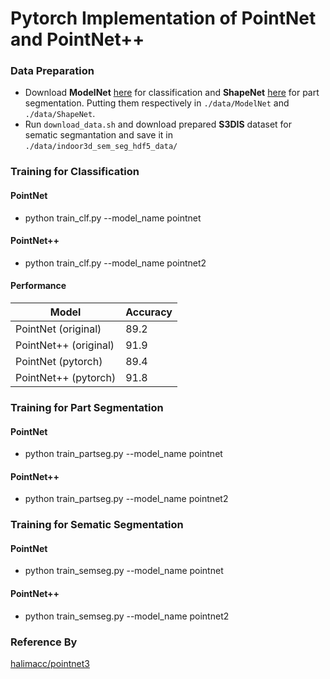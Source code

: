 # Pytorch Implementation of PointNet and PointNet++ 

### Data Preparation
* Download **ModelNet** [here](http://modelnet.cs.princeton.edu/ModelNet40.zip) for classification and **ShapeNet** [here](https://www.shapenet.org/) for part segmentation. Putting them respectively in `./data/ModelNet` and `./data/ShapeNet`.
* Run `download_data.sh`  and download prepared **S3DIS** dataset for sematic segmantation and save it in `./data/indoor3d_sem_seg_hdf5_data/`

### Training for Classification
#### PointNet
* python train_clf.py --model_name pointnet 
#### PointNet++
* python train_clf.py --model_name pointnet2 
#### Performance
| Model | Accuracy |
|--|--|
| PointNet (original) |  89.2|
| PointNet++ (original) | 91.9 |
| PointNet (pytorch) |  89.4|
| PointNet++ (pytorch) | 91.8 |

### Training for Part Segmentation
#### PointNet
* python train_partseg.py --model_name pointnet
#### PointNet++
* python train_partseg.py --model_name pointnet2

### Training for Sematic Segmentation
#### PointNet
* python train_semseg.py --model_name pointnet
#### PointNet++
* python train_semseg.py --model_name pointnet2

### Reference By
[halimacc/pointnet3](https://github.com/halimacc/pointnet3)
